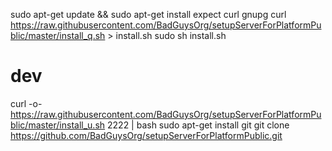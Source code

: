 

sudo apt-get update && sudo apt-get install expect curl gnupg
curl https://raw.githubusercontent.com/BadGuysOrg/setupServerForPlatformPublic/master/install_q.sh > install.sh
sudo sh install.sh

# dev
curl -o- https://raw.githubusercontent.com/BadGuysOrg/setupServerForPlatformPublic/master/install_u.sh 2222 | bash
sudo apt-get install git
git clone https://github.com/BadGuysOrg/setupServerForPlatformPublic.git